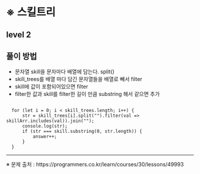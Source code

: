 # ※ 스킬트리
## level 2

## 풀이 방법
- 문자열 skill을 문자마다 배열에 담는다. split()
- skill_trees를 배열 마다 담긴 문자열들을 배열로 빼서 filter
- skill에 값이 포함되어있으면 filter
- filter한 값과 skill를 filter한 길이 만큼 substring 해서 같으면 추가
<pre><code>
  for (let i = 0; i < skill_trees.length; i++) {
      str = skill_trees[i].split("").filter(val => skillArr.includes(val)).join("");
      console.log(str);
      if (str === skill.substring(0, str.length)) {
          answer++;
      }
  }
</code></pre>

<hr>
※ 문제 출처 : https://programmers.co.kr/learn/courses/30/lessons/49993
